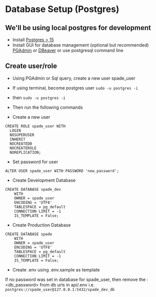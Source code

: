 # Database Setup (Postgres)

## We'll be using local postgres for development

- Install [Postgres > 15](https://www.enterprisedb.com/downloads/postgres-postgresql-downloads)
- Install GUI for database management (optional but recommended) [PGAdmin](https://www.pgadmin.org/download/) or [DBeaver](https://dbeaver.io/download/) or use postgresql command line

## Create user/role

- Using PGAdmin or Sql query, create a new user spade_user
- If using terminal, become postgres user `sudo -u postgres -i`
- then `sudo -u postgres -i`
- Then run the following commands

- Create a new user

```
CREATE ROLE spade_user WITH
  LOGIN
  NOSUPERUSER
  INHERIT
  NOCREATEDB
  NOCREATEROLE
  NOREPLICATION;
```

- Set password for user

```
ALTER USER spade_user WITH PASSWORD 'new_password';
```

- Create Development Database

```
CREATE DATABASE spade_dev
    WITH
    OWNER = spade_user
    ENCODING = 'UTF8'
    TABLESPACE = pg_default
    CONNECTION LIMIT = -1
    IS_TEMPLATE = False;
```

- Create Production Database

```
CREATE DATABASE spade
    WITH
    OWNER = spade_user
    ENCODING = 'UTF8'
    TABLESPACE = pg_default
    CONNECTION LIMIT = -1
    IS_TEMPLATE = False;
```

- Create .env using .env.sample as template

If no password was set in database for spade_user, then remove the :<db_password> from db urls in api/.env i.e. `postgres://spade_user@127.0.0.1:5432/spade_dev_db`
